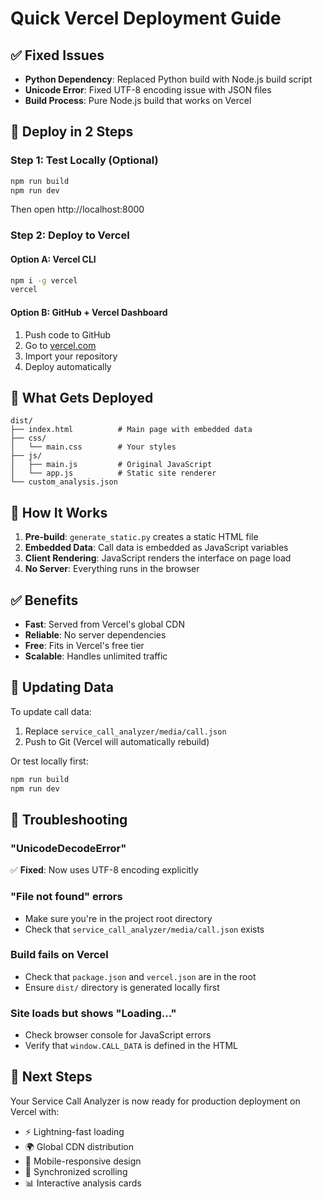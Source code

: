 # Quick Vercel Deployment Guide

## ✅ Fixed Issues
- **Python Dependency**: Replaced Python build with Node.js build script
- **Unicode Error**: Fixed UTF-8 encoding issue with JSON files
- **Build Process**: Pure Node.js build that works on Vercel

## 🚀 Deploy in 2 Steps

### Step 1: Test Locally (Optional)
```bash
npm run build
npm run dev
```
Then open http://localhost:8000

### Step 2: Deploy to Vercel

#### Option A: Vercel CLI
```bash
npm i -g vercel
vercel
```

#### Option B: GitHub + Vercel Dashboard
1. Push code to GitHub
2. Go to [vercel.com](https://vercel.com)
3. Import your repository
4. Deploy automatically

## 📁 What Gets Deployed

```
dist/
├── index.html          # Main page with embedded data
├── css/
│   └── main.css        # Your styles
├── js/
│   ├── main.js         # Original JavaScript
│   └── app.js          # Static site renderer
└── custom_analysis.json
```

## 🔧 How It Works

1. **Pre-build**: `generate_static.py` creates a static HTML file
2. **Embedded Data**: Call data is embedded as JavaScript variables
3. **Client Rendering**: JavaScript renders the interface on page load
4. **No Server**: Everything runs in the browser

## ✅ Benefits

- **Fast**: Served from Vercel's global CDN
- **Reliable**: No server dependencies
- **Free**: Fits in Vercel's free tier
- **Scalable**: Handles unlimited traffic

## 🔄 Updating Data

To update call data:
1. Replace `service_call_analyzer/media/call.json`
2. Push to Git (Vercel will automatically rebuild)

Or test locally first:
```bash
npm run build
npm run dev
```

## 🐛 Troubleshooting

### "UnicodeDecodeError"
✅ **Fixed**: Now uses UTF-8 encoding explicitly

### "File not found" errors
- Make sure you're in the project root directory
- Check that `service_call_analyzer/media/call.json` exists

### Build fails on Vercel
- Check that `package.json` and `vercel.json` are in the root
- Ensure `dist/` directory is generated locally first

### Site loads but shows "Loading..."
- Check browser console for JavaScript errors
- Verify that `window.CALL_DATA` is defined in the HTML

## 🎯 Next Steps

Your Service Call Analyzer is now ready for production deployment on Vercel with:
- ⚡ Lightning-fast loading
- 🌍 Global CDN distribution  
- 📱 Mobile-responsive design
- 🔄 Synchronized scrolling
- 📊 Interactive analysis cards